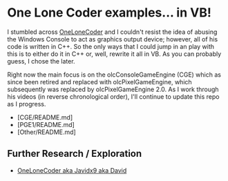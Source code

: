 ﻿# One Lone Coder examples... in VB!

I stumbled across [OneLoneCoder](https://github.com/OneLoneCoder) and I couldn't resist the idea of abusing the Windows Console to act as graphics output device; however, all of his code is written in C++. So the only ways that I could jump in an play with this is to either do it in C++ or, well, rewrite it all in VB. As you can probably guess, I chose the later.

Right now the main focus is on the olcConsoleGameEngine (CGE) which as since been retired and replaced with olcPixelGameEngine, which subsequently was replaced by olcPixelGameEngine 2.0. As I work through his videos (in reverse chronological order), I'll continue to update this repo as I progress.

- [CGE/README.md]
- [PGE1/README.md]
- [Other/README.md]

## Further Research / Exploration

- [OneLoneCoder aka Javidx9 aka David](https://github.com/OneLoneCoder)
